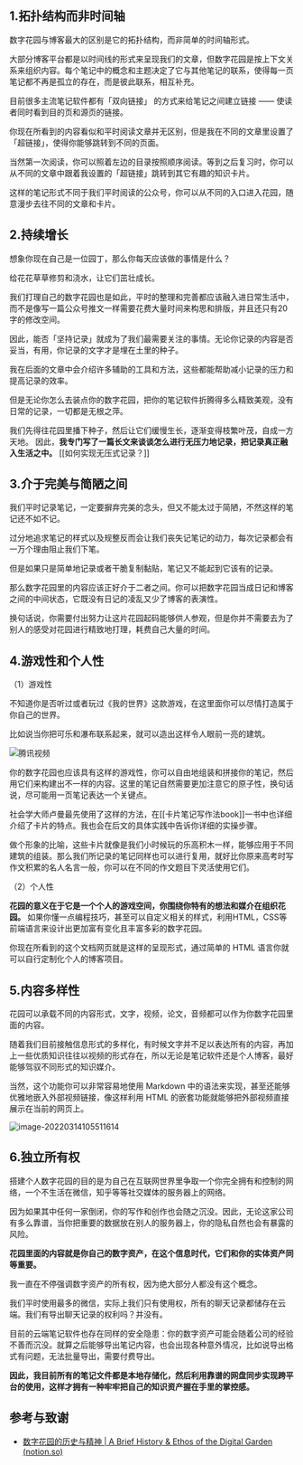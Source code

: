 
## 1.拓扑结构而非时间轴

数字花园与博客最大的区别是它的拓扑结构，而非简单的时间轴形式。 

大部分博客平台都是以时间线的形式来呈现我们的文章，但数字花园是按上下文关系来组织内容。每个笔记中的概念和主题决定了它与其他笔记的联系，使得每一页笔记都不再是孤立的存在，而是彼此联系，相互补充。

目前很多主流笔记软件都有「双向链接」 的方式来给笔记之间建立链接 —— 使读者同时看到目的页和源页的链接。

你现在所看到的内容看似和平时阅读文章并无区别，但是我在不同的文章里设置了「超链接」，使得你能够跳转到不同的页面。 

当然第一次阅读，你可以照着左边的目录按照顺序阅读。等到之后复习时，你可以从不同的文章中跟着我设置的「超链接」跳转到其它有趣的知识卡片。 

这样的笔记形式不同于我们平时阅读的公众号，你可以从不同的入口进入花园，随意漫步去往不同的文章和卡片。

## 2.持续增长

想象你现在自己是一位园丁，那么你每天应该做的事情是什么？ 

给花花草草修剪和浇水，让它们茁壮成长。

我们打理自己的数字花园也是如此，平时的整理和完善都应该融入进日常生活中，而不是像写一篇公众号推文一样需要花费大量时间来构思和排版，并且还只有20字的修改空间。 

因此，能否「坚持记录」就成为了我们最需要关注的事情。无论你记录的内容是否妥当，有用，你记录的文字才是埋在土里的种子。

我在后面的文章中会介绍许多辅助的工具和方法，这些都能帮助减小记录的压力和提高记录的效率。

但是无论你怎么去装点你的数字花园，把你的笔记软件折腾得多么精致美观，没有日常的记录，一切都是无根之萍。

我们先得往花园里播下种子，然后让它们缓慢生长，逐渐变得枝繁叶茂，自成一方天地。 因此，**我专门写了一篇长文来谈谈怎么进行无压力地记录，把记录真正融入生活之中。**  [[如何实现无压式记录？]]

## 3.介于完美与简陋之间

我们平时记录笔记，一定要摒弃完美的念头，但又不能太过于简陋，不然这样的笔记还不如不记。 

过分地追求笔记的样式以及规整反而会让我们丧失记笔记的动力，每次记录都会有一万个理由阻止我们下笔。

但是如果只是简单地记录或者干脆复制黏贴，笔记又不能起到它该有的记录。 

那么数字花园里的内容应该正好介于二者之间。你可以把数字花园当成日记和博客之间的中间状态，它既没有日记的凌乱又少了博客的表演性。

换句话说，你需要付出努力让这片花园起码能够供人参观，但是你并不需要去为了别人的感受对花园进行精致地打理，耗费自己大量的时间。 

## 4.游戏性和个人性 

（1）游戏性

不知道你是否听过或者玩过《我的世界》这款游戏，在这里面你可以尽情打造属于你自己的世界。 

比如说当你把可乐和瀑布联系起来，就可以造出这样令人眼前一亮的建筑。 

![腾讯视频](https://image-upload-1307521651.cos.ap-nanjing.myqcloud.com/picture_upload/0)

你的数字花园也应该具有这样的游戏性，你可以自由地组装和拼接你的笔记，然后用它们来构建出不一样的内容。这里的笔记自然需要更加注意它的原子性，换句话说，尽可能用一页笔记表达一个关键点。 

社会学大师卢曼最先使用了这样的方法，在[[卡片笔记写作法book]]一书中也详细介绍了卡片的特点。我也会在后文的具体实践中告诉你详细的实操步骤。 

做个形象的比喻，这些卡片就像是我们小时候玩的乐高积木一样，能够应用于不同建筑的组装。那么我们所记录的笔记同样也可以进行复用，就好比你原来高考时写作文积累的名人名言一般，你可以在不同的作文题目下灵活使用它们。 

（2）个人性

**花园的意义在于它是一个个人的游戏空间，你围绕你特有的想法和媒介在组织花园。** 如果你懂一点编程技巧，甚至可以自定义相关的样式，利用HTML，CSS等前端语言来设计出更加富有变化且丰富多彩的数字花园。 

你现在所看到的这个文档网页就是这样的呈现形式，通过简单的 HTML 语言你就可以自行定制化个人的博客项目。 


## 5.内容多样性 
花园可以承载不同的内容形式，文字，视频，论文，音频都可以作为你数字花园里面的内容。 

随着我们目前接触信息形式的多样化，有时候文字并不足以表达所有的内容，再加上一些优质知识往往以视频的形式存在，所以无论是笔记软件还是个人博客，最好能够驾驭不同形式的知识媒介。 

当然，这个功能你可以非常容易地使用 Markdown 中的语法来实现，甚至还能够优雅地嵌入外部视频链接，像这样利用 HTML 的嵌套功能就能够把外部视频直接展示在当前的网页上。

![image-20220314105511614](https://image-upload-1307521651.cos.ap-nanjing.myqcloud.com/picture_upload/image-20220314105511614.png)


## 6.独立所有权 

搭建个人数字花园的目的是为自己在互联网世界里争取一个你完全拥有和控制的网络，一个不生活在微信，知乎等等社交媒体的服务器上的网络。

因为如果其中任何一家倒闭，你的写作和创作也会随之沉没。因此，无论这家公司有多么靠谱，当你把重要的数据放在别人的服务器上，你的隐私自然也会有暴露的风险。 

**花园里面的内容就是你自己的数字资产，在这个信息时代，它们和你的实体资产同等重要。**

我一直在不停强调数字资产的所有权，因为绝大部分人都没有这个概念。

我们平时使用最多的微信，实际上我们只有使用权，所有的聊天记录都储存在云端。我们有导出聊天记录的权利吗？并没有。

目前的云端笔记软件也存在同样的安全隐患：你的数字资产可能会随着公司的经验不善而沉没。就算之后能够导出笔记内容，也会出现各种意外情况，比如说导出格式有问题，无法批量导出，需要付费导出。

**因此，我目前所有的笔记文件都是本地存储化，然后利用靠谱的网盘同步实现跨平台的使用，这样才拥有一种牢牢把自己的知识资产握在手里的掌控感。**


## 参考与致谢
- [数字花园的历史与精神 | A Brief History & Ethos of the Digital Garden (notion.so)](https://www.notion.so/A-Brief-History-Ethos-of-the-Digital-Garden-79d073b01cd84f41bcf9a3f95574395e)
